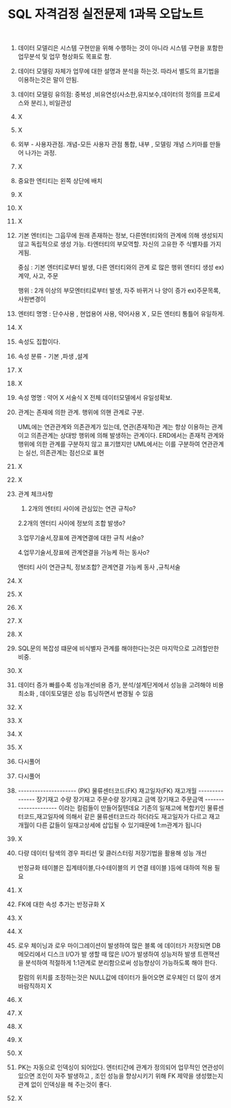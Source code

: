 # SQL 자격검정 실전문제 1과목 오답노트

​	

1. 데이터 모델리은 시스템 구현만을 위해 수행하는 것이 아니라 시스템 구현을 포함한 업무분석 및 업무 형상화도 목표로 함.

2. 데이터 모델링 자체가 업무에 대한 설명과 분석을 하는것. 따라서 별도의 표기법을 이용하는것은 말이 안됨.

3. 데이터 모델링 유의점: 중복성 ,비유연성(사소한,유지보수,데이터의 정의를 프로세스와 분리.), 비일관성

4. X

5. X

6. 외부 - 사용자관점. 개념-모든 사용자 관점 통합, 내부 , 모델링 개념 스키마를 만들어 나가는 과정.

7. X

8. 중요한 엔티티는 왼쪽 상단에 배치

9. X

10. X

11. X

12. 기본 엔터티는 그웁무에 원래 존재하는 정보, 다른엔터티와의 관계에 의해 생성되지 않고 독립적으로 생성 가능. 타엔터티의 부모역할. 자신의 고유한 주 식별자를 가지게됨. 

    중심 : 기본 엔터티로부터 발생, 다른 엔터티와의 관계 로 많은 행위 엔터티 생성 ex)계약, 사고, 주문 

    행위 : 2개 이상의 부모엔터티로부터 발생, 자주 바뀌거 나 양이 증가 ex)주문목록, 사원변경이

13. 엔터티 명명 : 단수사용 , 현업용어 사용, 약어사용 X , 모든 엔터티 통틀어 유일하게.

14. X

15. 속성도 집합이다. 

16. 속성 분류 - 기본 ,파생 ,설계 

17. X

18. X

19. 속성 명명 : 약어 X 서술식 X 전체 데이터모델에서 유일성확보.

20. 관계는 존재에 의한 관계. 행위에 의핸 관계로 구분. 

    UML에는 연관관계와 의존관계가 있는데, 연관(존재적)관 계는 항상 이용하는 관계이고 의존관계는 상대방 행위에  의해 발생하는 관계이다. ERD에서는 존재적 관계와 행위에 의한 관계를 구분하지  않고 표기했지만 UML에서는 이를 구분하여 연관관계는  실선, 의존관계는 점선으로 표현

21. X

22. X

23. 관계 체크사항 

    1. 2개의 엔터티 사이에 관심있는 연관 규칙o? 

    2.2개의 엔터티 사이에 정보의 조합 발생o? 

    3.업무기술서,장표에 관계연결에 대한 규칙 서술o? 

    4.업무기술서,장표에 관계연결을 가능케 하는 동사o?

    엔터티 사이 연관규칙, 정보조합? 관계연결 가능케 동사 ,규칙서술

24. X

25. X

26. X

27. X

28. X

29. SQL문의 복잡성 떄문에 비식별자 관계를 해야한다는것은 마지막으로 고려할만한 비중. 

30. X

31. 데이터 증가 빠를수록 성능개선비용 증가, 분석/설계단게에서 성능을 고려해야 비용 최소화 , 데이토모델은 성능 튜닝하면서 변경될 수 있음

32. X

33. X

34. X

35. X

36. 다시풀어

37. 다시풀어

38. \---------------------
    (PK)
    물류센터코드(FK)
    재고일자(FK)
    재고개월
    \---------------
    장기재고 수량
    장기재고 주문수량
    장기재고 금액
    장기재고 주문금액
    --------------------- 이라는 컬럼들이 만들어질텐데요
    기존의 일재고에 복합키인 물류센터코드,재고일자에 의해서 같은 물류센터코드라 하더라도 재고일자가 다르고 재고개월이 다른 값들이 일재고상세에 삽입될 수 있기때문에 1:m관계가 됩니다

39. X

40. 다량 데이터 탐색의 경우 파티션 및 클러스터링 저장기법을 활용해 성능 개선

    반정규화 테이블은 집계테이블,다수테이블의 키 연결 테이블 )등에 대하여 적용 필요

41. X

42. FK에 대한 속성 추가는 반정규화 X 

43. X

44. X

45. 로우 체이닝과 로우 마이그레이션이 발생하여 많은 블록 에 데이터가 저장되면 DB 메모리에서 디스크 I/O가 발 생할 때 많은 I/O가 발생하여 성능저하 발생 트랜잭션을 분석하여 적절하게 1:1관계로 분리함으로써  성능향상이 가능하도록 해야 한다.

    칼럼의 위치를 조정하는것은 NULL값에 데이터가 들어오면  로우체인 더 많이 생겨 바람직하지 X

46. X
47. X
48. X
49. X
50. X
51. PK는 자동으로 인덱싱이 되어있다. 엔터티간에 관계가 정의되어 업무적인 연관성이 있으면 조인이 자주 발생하고 , 조인 성능을 향상시키기 위해 FK 제약을 생성했는지 관계 없이 인덱싱을 해 주는것이 좋다.
52. X